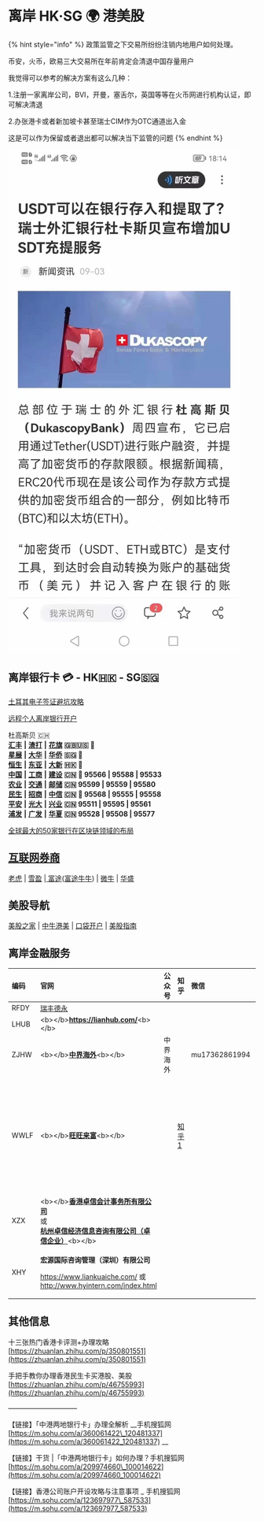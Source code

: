 # 离岸 HK·SG 🌍 港美股

{% hint style="info" %}
政策监管之下交易所纷纷注销内地用户如何处理。 

币安，火币，欧易三大交易所在年前肯定会清退中国存量用户 

我觉得可以参考的解决方案有这么几种： 

1.注册一家离岸公司，BVI，开曼，塞舌尔，英国等等在火币网进行机构认证，即可解决清退 

2.办张港卡或者新加坡卡甚至瑞士CIM作为OTC通道出入金 

这是可以作为保留或者退出都可以解决当下监管的问题
{% endhint %}

![](../.gitbook/assets/image%20%2851%29.png)

## 离岸银行卡  💳 - HK🇭🇰 - SG🇸🇬

[土耳其电子签证避坑攻略](https://zhuanlan.zhihu.com/p/145685753)

[远程个人离岸银行开户](https://wangwanglaifu.com/individual-remote-offshore-bank-account-opening/)

杜高斯贝 🇨🇭  
[**汇丰**](https://www.hsbc.com.cn/) **\|** [**渣打**](https://www.sc.com/cn/) **\|** [**花旗**](https://www.citi.com/) **🇬🇧🇺🇸 🚩**  
[**星展**](https://www.dbs.com.sg/) **\|** [**大华**](https://www.uob.com.sg/chi/) **\|** [**华侨**](https://www.ocbc.com/) **🇸🇬 🚩**  
[**恒生**](https://www.hangseng.com.cn/) **\|** [**东亚**](https://www.hkbea.com.cn/PersonalBusiness/) **\|** [**大新**](https://www.dahsing.com/) **🇭🇰 🚩**  
[**中国**](https://www.boc.cn/) **\|** [**工商**](http://www.icbc.com.cn/icbc/) **\|** [**建设**](http://www.ccb.com/cn) **🇨🇳 🚩 95566 \| 95588 \| 95533**  
[**农业**](http://www.abchina.com/cn/) **\|** [**交通**](http://www.bankcomm.com/) **\|** [**邮储**](https://www.psbc.com/cn) **🇨🇳      95599 \| 95559 \| 95580**  
[**民生**](https://www.cmbc.com.cn/) **\|** [**招商**](https://www.cmbchina.com/) **\|** [**中信**](http://www.citicbank.com/) **🇨🇳 🚩 95568 \| 95555 \| 95558**  
[**平安**](https://bank.pingan.com/) **\|** [**光大**](https://www.cebbank.com/) **\|** [**兴业**](https://www.cib.com.cn/) **🇨🇳      95511 \| 95595 \| 95561**  
[**浦发**](https://www.spdb.com.cn/) **\|** [**广发**](http://www.cgbchina.com.cn/) **\|** [**华夏**](https://www.hxb.com.cn/) **🇨🇳      95528 \| 95508 \| 95577**

[全球最大的50家银行在区块链领域的布局](https://cloud.tencent.com/developer/article/1356837)

## [互联网券商](https://zhuanlan.zhihu.com/p/349480662)

[老虎](https://www.itiger.com/) \| [雪盈](https://www.snowballsecurities.com/) \|[ 富途](https://www.futuhk.com/)\([富途牛牛](https://www.futunn.com/)\) \| [微牛](https://www.webull.com/) \| [华盛](https://www.vbkr.com/)

## 美股导航

[美股之家](https://www.mg21.com/) \| [中牛港美](https://www.zngm.com/) \| [口袋开户](https://www.kdkh.com/) \| [美股指南](https://investguider.com/)

## 离岸金融服务

<table>
  <thead>
    <tr>
      <th style="text-align:left">&#x7F16;&#x7801;</th>
      <th style="text-align:left"><b>&#x5B98;&#x7F51;</b>
      </th>
      <th style="text-align:left">&#x516C;&#x4F17;&#x53F7;</th>
      <th style="text-align:left">&#x77E5;&#x4E4E;</th>
      <th style="text-align:left">&#x5FAE;&#x4FE1;</th>
      <th style="text-align:left">&#x4E3B;&#x9875;1</th>
      <th style="text-align:left">&#x4E3B;&#x9875;2</th>
    </tr>
  </thead>
  <tbody>
    <tr>
      <td style="text-align:left">RFDY</td>
      <td style="text-align:left"><a href="https://www.rfdy.hk/">&#x745E;&#x4E30;&#x5FB7;&#x6C38;</a>
      </td>
      <td style="text-align:left"></td>
      <td style="text-align:left"></td>
      <td style="text-align:left"></td>
      <td style="text-align:left"></td>
      <td style="text-align:left"></td>
    </tr>
    <tr>
      <td style="text-align:left">LHUB</td>
      <td style="text-align:left">&lt;b&gt;&lt;/b&gt;<a href="https://lianhub.com/"><b>https://lianhub.com/</b></a>&lt;b&gt;&lt;/b&gt;</td>
      <td
      style="text-align:left"></td>
        <td style="text-align:left"></td>
        <td style="text-align:left"></td>
        <td style="text-align:left"></td>
        <td style="text-align:left"></td>
    </tr>
    <tr>
      <td style="text-align:left">ZJHW</td>
      <td style="text-align:left">&lt;b&gt;&lt;/b&gt;<a href="https://www.zjhw2020.com/"><b>&#x4E2D;&#x754C;&#x6D77;&#x5916;</b></a>&lt;b&gt;&lt;/b&gt;</td>
      <td
      style="text-align:left">&#x4E2D;&#x754C;&#x6D77;&#x5916;</td>
        <td style="text-align:left"></td>
        <td style="text-align:left">mu17362861994</td>
        <td style="text-align:left"></td>
        <td style="text-align:left"></td>
    </tr>
    <tr>
      <td style="text-align:left">WWLF</td>
      <td style="text-align:left">&lt;b&gt;&lt;/b&gt;<a href="https://wangwanglaifu.com/"><b>&#x65FA;&#x65FA;&#x6765;&#x5BCC;</b></a>&lt;b&gt;&lt;/b&gt;</td>
      <td
      style="text-align:left"></td>
        <td style="text-align:left"><a href="https://www.zhihu.com/people/wangwanglaifu">&#x77E5;&#x4E4E;1</a>
        </td>
        <td style="text-align:left"></td>
        <td style="text-align:left"><a href="https://wangwanglaifu.com/individual-offshore-services/">&#x4E2A;&#x4EBA;&#x79BB;&#x5CB8;&#x4E1A;&#x52A1; - &#x65FA;&#x65FA;&#x6765;&#x5BCC;</a>
        </td>
        <td style="text-align:left"><a href="https://wangwanglaifu.com/products-and-services/">&#x5176;&#x4ED6;&#x4EA7;&#x54C1;&#x4E0E;&#x670D;&#x52A1; - &#x65FA;&#x65FA;&#x6765;&#x5BCC;</a>
        </td>
    </tr>
    <tr>
      <td style="text-align:left">XZX</td>
      <td style="text-align:left">&lt;b&gt;&lt;/b&gt;<a href="http://www.zhuoxin.hk/"><b>&#x9999;&#x6E2F;&#x5353;&#x4FE1;&#x4F1A;&#x8BA1;&#x4E8B;&#x52A1;&#x6240;&#x6709;&#x9650;&#x516C;&#x53F8;</b> </a>
        <br
        />&#x6216;
        <br /><a href="http://www.zhuoxin.net/"><b>&#x676D;&#x5DDE;&#x5353;&#x4FE1;&#x7ECF;&#x6D4E;&#x4FE1;&#x606F;&#x54A8;&#x8BE2;&#x6709;&#x9650;&#x516C;&#x53F8;&#xFF08;&#x5353;&#x4FE1;&#x4F01;&#x4E1A;&#xFF09;</b></a>&lt;b&gt;&lt;/b&gt;</td>
      <td
      style="text-align:left"></td>
        <td style="text-align:left"></td>
        <td style="text-align:left"></td>
        <td style="text-align:left"></td>
        <td style="text-align:left"></td>
    </tr>
    <tr>
      <td style="text-align:left">XHY</td>
      <td style="text-align:left">
        <p><b>&#x5B8F;&#x6E90;&#x56FD;&#x9645;&#x54A8;&#x8BE2;&#x7BA1;&#x7406;&#xFF08;&#x6DF1;&#x5733;&#xFF09;&#x6709;&#x9650;&#x516C;&#x53F8;</b>
        </p>
        <p><a href="https://www.liankuaiche.com/">https://www.liankuaiche.com/</a> &#x6216;
          <a
          href="http://www.hyintern.com/index.html">http://www.hyintern.com/index.html</a>
        </p>
      </td>
      <td style="text-align:left"></td>
      <td style="text-align:left"></td>
      <td style="text-align:left"></td>
      <td style="text-align:left"></td>
      <td style="text-align:left"></td>
    </tr>
  </tbody>
</table>

## 其他信息

十三张热门香港卡评测+办理攻略  
[https://zhuanlan.zhihu.com/p/350801551](https://zhuanlan.zhihu.com/p/350801551)

手把手教你办理香港民生卡买港股、美股  
[https://zhuanlan.zhihu.com/p/46755993](https://zhuanlan.zhihu.com/p/46755993)

——————————

【链接】「中港两地银行卡」办理全解析 __手机搜狐网 [https://m.sohu.com/a/360061422\_120481337](https://m.sohu.com/a/360061422_120481337) __

【链接】干货  \|「中港两地银行卡」如何办理？手机搜狐网 [https://m.sohu.com/a/209974660\_100014622](https://m.sohu.com/a/209974660_100014622) 

【链接】香港公司账户开设攻略与注意事项 \_ 手机搜狐网 [https://m.sohu.com/a/123697977\_587533](https://m.sohu.com/a/123697977_587533)

